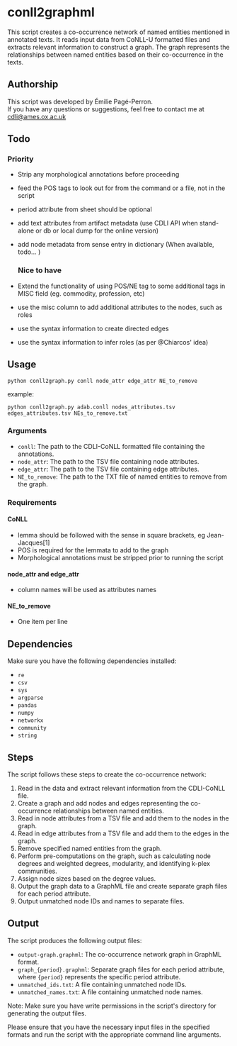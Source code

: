 # conll2graphml
This script creates a co-occurrence network of named entities mentioned in annotated texts. It reads input data from CoNLL-U formatted files and extracts relevant information to construct a graph. The graph represents the relationships between named entities based on their co-occurrence in the texts.


## Authorship
This script was developed by Émilie Pagé-Perron.  
If you have any questions or suggestions, feel free to contact me at cdli@ames.ox.ac.uk

## Todo
### Priority
- Strip any morphological annotations before proceeding
- feed the POS tags to look out for from the command or a file, not in the script
- period attribute from sheet should be optional
- add text attributes from artifact metadata (use CDLI API when stand-alone or db or local dump for the online version)
- add node metadata from sense entry in dictionary (When available, todo... )

  ### Nice to have
- Extend the functionality of using POS/NE tag to some additional tags in MISC field (eg. commodity, profession, etc)
- use the misc column to add additional attributes to the nodes, such as roles
- use the syntax information to create directed edges
- use the syntax information to infer roles (as per @Chiarcos' idea)

## Usage
```
python conll2graph.py conll node_attr edge_attr NE_to_remove
```
  
example:   
```
python conll2graph.py adab.conll nodes_attributes.tsv edges_attributes.tsv NEs_to_remove.txt
```

### Arguments
- `conll`: The path to the CDLI-CoNLL formatted file containing the annotations.
- `node_attr`: The path to the TSV file containing node attributes.
- `edge_attr`: The path to the TSV file containing edge attributes.
- `NE_to_remove`: The path to the TXT file of named entities to remove from the graph.

### Requirements
#### CoNLL
- lemma should be followed with the sense in square brackets, eg Jean-Jacques[1]
- POS is required for the lemmata to add to the graph
- Morphological annotations must be stripped prior to running the script

#### node_attr and edge_attr
- column names will be used as attributes names

#### NE_to_remove
- One item per line
 

## Dependencies

Make sure you have the following dependencies installed:

- `re`
- `csv`
- `sys`
- `argparse`
- `pandas`
- `numpy`
- `networkx`
- `community`
- `string`

## Steps

The script follows these steps to create the co-occurrence network:

1. Read in the data and extract relevant information from the CDLI-CoNLL file.
2. Create a graph and add nodes and edges representing the co-occurrence relationships between named entities.
3. Read in node attributes from a TSV file and add them to the nodes in the graph.
4. Read in edge attributes from a TSV file and add them to the edges in the graph.
5. Remove specified named entities from the graph.
6. Perform pre-computations on the graph, such as calculating node degrees and weighted degrees, modularity, and identifying k-plex communities.
7. Assign node sizes based on the degree values.
8. Output the graph data to a GraphML file and create separate graph files for each period attribute.
9. Output unmatched node IDs and names to separate files.

## Output

The script produces the following output files:

- `output-graph.graphml`: The co-occurrence network graph in GraphML format.
- `graph_{period}.graphml`: Separate graph files for each period attribute, where `{period}` represents the specific period attribute.
- `unmatched_ids.txt`: A file containing unmatched node IDs.
- `unmatched_names.txt`: A file containing unmatched node names.

Note: Make sure you have write permissions in the script's directory for generating the output files.

Please ensure that you have the necessary input files in the specified formats and run the script with the appropriate command line arguments.
